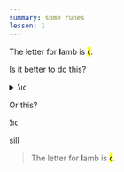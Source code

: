 ```yaml
---
summary: some runes
lesson: 1
---
```




The letter for <strong>l</strong>amb is <mark>𐑤</mark>.

Is it better to do this?

<details>
    <summary>𐑕𐑦𐑤</summary>
    <p>sill</p>
</details>

Or this?

𐑕𐑦𐑤
<div class="spoiler"><p>sill</p></div>

> The letter for <strong>l</strong>amb is <mark>𐑤</mark>.
